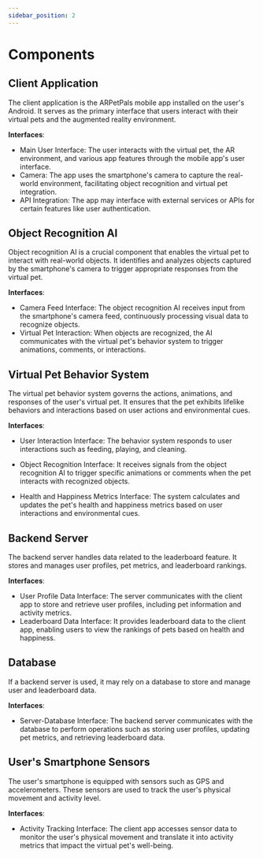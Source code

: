 ```yaml
---
sidebar_position: 2
---
```


Components
=============================

## Client Application

The client application is the ARPetPals mobile app installed on the user's Android. It serves as the primary interface that users interact with their virtual pets and the augmented reality environment.

**Interfaces**:
- Main User Interface: The user interacts with the virtual pet, the AR environment, and various app features through the mobile app's user interface.
- Camera: The app uses the smartphone's camera to capture the real-world environment, facilitating object recognition and virtual pet integration.
- API Integration: The app may interface with external services or APIs for certain features like user authentication.

## Object Recognition AI

Object recognition AI is a crucial component that enables the virtual pet to interact with real-world objects. It identifies and analyzes objects captured by the smartphone's camera to trigger appropriate responses from the virtual pet.

**Interfaces**:
- Camera Feed Interface: The object recognition AI receives input from the smartphone's camera feed, continuously processing visual data to recognize objects.
- Virtual Pet Interaction: When objects are recognized, the AI communicates with the virtual pet's behavior system to trigger animations, comments, or interactions.

## Virtual Pet Behavior System

The virtual pet behavior system governs the actions, animations, and responses of the user's virtual pet. It ensures that the pet exhibits lifelike behaviors and interactions based on user actions and environmental cues.

**Interfaces**:
- User Interaction Interface: The behavior system responds to user interactions such as feeding, playing, and cleaning.

- Object Recognition Interface: It receives signals from the object recognition AI to trigger specific animations or comments when the pet interacts with recognized objects.
- Health and Happiness Metrics Interface: The system calculates and updates the pet's health and happiness metrics based on user interactions and environmental cues.


## Backend Server

The backend server handles data related to the leaderboard feature. It stores and manages user profiles, pet metrics, and leaderboard rankings.

**Interfaces**:
- User Profile Data Interface: The server communicates with the client app to store and retrieve user profiles, including pet information and activity metrics.
- Leaderboard Data Interface: It provides leaderboard data to the client app, enabling users to view 
the rankings of pets based on health and happiness.

## Database 

If a backend server is used, it may rely on a database to store and manage user and leaderboard data.

**Interfaces**:
- Server-Database Interface: The backend server communicates with the database to perform operations such as storing user profiles, updating pet metrics, and retrieving leaderboard data.

## User's Smartphone Sensors

The user's smartphone is equipped with sensors such as GPS and accelerometers. These sensors are used to track the user's physical movement and activity level.

**Interfaces**:
- Activity Tracking Interface: The client app accesses sensor data to monitor the user's physical movement and translate it into activity metrics that impact the virtual pet's well-being.
